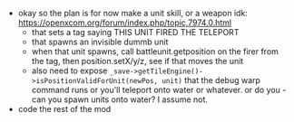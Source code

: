 - okay so the plan is for now make a unit skill, or a weapon idk:
    https://openxcom.org/forum/index.php/topic,7974.0.html
    - that sets a tag saying THIS UNIT FIRED THE TELEPORT
    - that spawns an invisible dummb unit
    - when that unit spawns, call battleunit.getposition on the firer from the tag, then position.setX/y/z, see if that moves the unit
    - also need to expose `_save->getTileEngine()->isPositionValidForUnit(newPos, unit)` that the debug warp command runs or you'll teleport onto water or whatever. or do you - can you spawn units onto water? I assume not.
- code the rest of the mod
